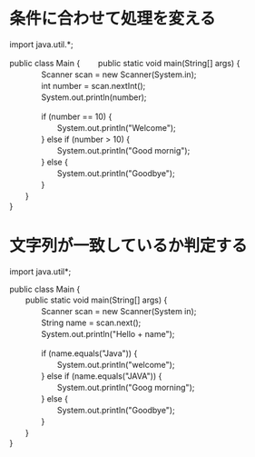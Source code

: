 # 条件に合わせて処理を変える
import java.util.*;  

public class Main {
　　public static void main(String[] args) {  
　　　　Scanner scan = new Scanner(System.in);  
　　　　int number = scan.nextInt();  
　　　　System.out.println(number);  

　　　　if (number == 10) {  
　　　　　　System.out.println("Welcome");  
　　　　} else if (number > 10) {  
　　　　　　System.out.println("Good mornig");  
　　　　} else {  
　　　　　　System.out.println("Goodbye");  
　　　　}  
　　}  
}  

# 文字列が一致しているか判定する  
import java.util*;  

public class Main {  
　　public static void main(String[] args) {  
　　　　Scanner scan = new Scanner(System in);  
　　　　String name = scan.next();  
　　　　System.out.println("Hello + name");  

　　　　if (name.equals("Java")) {  
　　　　　　System.out.println("welcome");  
　　　　} else if (name.equals("JAVA")) {  
　　　　　　System.out.println("Goog morning");  
　　　　} else {  
　　　　　　System.out.println("Goodbye");  
　　　　}  
　　}  
}  

    
